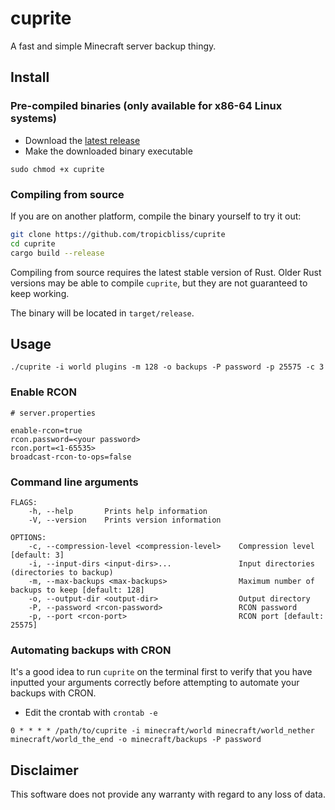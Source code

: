 # cuprite

A fast and simple Minecraft server backup thingy.

## Install

### Pre-compiled binaries (only available for x86-64 Linux systems)

- Download the [latest release](https://github.com/tropicbliss/cuprite/releases/latest)
- Make the downloaded binary executable

```shell
sudo chmod +x cuprite
```

### Compiling from source

If you are on another platform, compile the binary yourself to try it out:

```sh
git clone https://github.com/tropicbliss/cuprite
cd cuprite
cargo build --release
```

Compiling from source requires the latest stable version of Rust. Older Rust versions may be able to compile `cuprite`, but they are not guaranteed to keep working.

The binary will be located in `target/release`.

## Usage

```shell
./cuprite -i world plugins -m 128 -o backups -P password -p 25575 -c 3
```

### Enable RCON

```
# server.properties

enable-rcon=true
rcon.password=<your password>
rcon.port=<1-65535>
broadcast-rcon-to-ops=false
```

### Command line arguments

```
FLAGS:
    -h, --help       Prints help information
    -V, --version    Prints version information

OPTIONS:
    -c, --compression-level <compression-level>    Compression level [default: 3]
    -i, --input-dirs <input-dirs>...               Input directories (directories to backup)
    -m, --max-backups <max-backups>                Maximum number of backups to keep [default: 128]
    -o, --output-dir <output-dir>                  Output directory
    -P, --password <rcon-password>                 RCON password
    -p, --port <rcon-port>                         RCON port [default: 25575]
```

### Automating backups with CRON

It's a good idea to run `cuprite` on the terminal first to verify that you have inputted your arguments correctly before attempting to automate your backups with CRON.

- Edit the crontab with `crontab -e`

```
0 * * * * /path/to/cuprite -i minecraft/world minecraft/world_nether minecraft/world_the_end -o minecraft/backups -P password
```

## Disclaimer

This software does not provide any warranty with regard to any loss of data.
